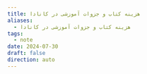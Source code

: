 ```yaml
---
title: هزینه کتاب و جزوات آموزشی در کانادا
aliases:
  - هزینه کتاب و جزوات آموزشی در کانادا
tags:
  - note
date: 2024-07-30
draft: false
direction: auto
---
```



